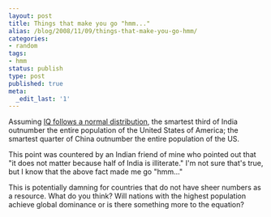 ```yaml
---
layout: post
title: Things that make you go "hmm..."
alias: /blog/2008/11/09/things-that-make-you-go-hmm/
categories:
- random
tags:
- hmm
status: publish
type: post
published: true
meta:
  _edit_last: '1'
---
```

Assuming <a title="IQ basics" href="http://www.iqcomparisonsite.com/IQBasics.aspx" target="_blank">IQ follows a normal distribution</a>, the smartest third of India outnumber the entire population of the United States of America; the smartest quarter of China outnumber the entire population of the US.

This point was countered by an Indian friend of mine who pointed out that "it does not matter because half of India is illiterate." I'm not sure that's true, but I know that the above fact made me go "hmm..."

This is potentially damning for countries that do not have sheer numbers as a resource. What do you think? Will nations with the highest population achieve global dominance or is there something more to the equation?
